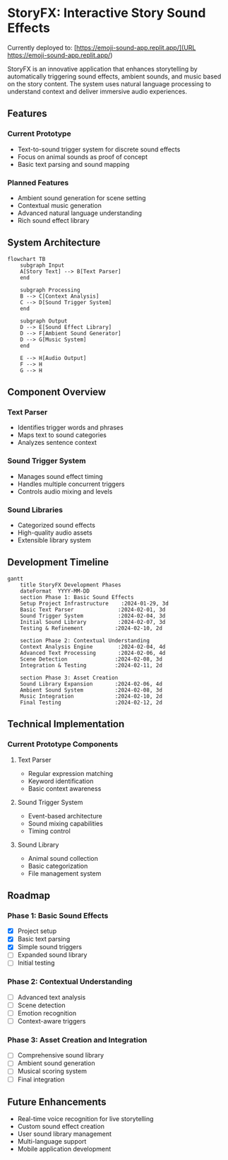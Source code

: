 # StoryFX: Interactive Story Sound Effects

Currently deployed to: [https://emoji-sound-app.replit.app/](URL https://emoji-sound-app.replit.app/)

StoryFX is an innovative application that enhances storytelling by automatically triggering sound effects, ambient sounds, and music based on the story content. The system uses natural language processing to understand context and deliver immersive audio experiences.

## Features

### Current Prototype
- Text-to-sound trigger system for discrete sound effects
- Focus on animal sounds as proof of concept
- Basic text parsing and sound mapping

### Planned Features
- Ambient sound generation for scene setting
- Contextual music generation
- Advanced natural language understanding
- Rich sound effect library

## System Architecture

```mermaid
flowchart TB
    subgraph Input
    A[Story Text] --> B[Text Parser]
    end
    
    subgraph Processing
    B --> C[Context Analysis]
    C --> D[Sound Trigger System]
    end
    
    subgraph Output
    D --> E[Sound Effect Library]
    D --> F[Ambient Sound Generator]
    D --> G[Music System]
    end
    
    E --> H[Audio Output]
    F --> H
    G --> H
```

## Component Overview

### Text Parser
- Identifies trigger words and phrases
- Maps text to sound categories
- Analyzes sentence context

### Sound Trigger System
- Manages sound effect timing
- Handles multiple concurrent triggers
- Controls audio mixing and levels

### Sound Libraries
- Categorized sound effects
- High-quality audio assets
- Extensible library system

## Development Timeline

```mermaid
gantt
    title StoryFX Development Phases
    dateFormat  YYYY-MM-DD
    section Phase 1: Basic Sound Effects
    Setup Project Infrastructure    :2024-01-29, 3d
    Basic Text Parser              :2024-02-01, 3d
    Sound Trigger System           :2024-02-04, 3d
    Initial Sound Library          :2024-02-07, 3d
    Testing & Refinement          :2024-02-10, 2d

    section Phase 2: Contextual Understanding
    Context Analysis Engine        :2024-02-04, 4d
    Advanced Text Processing       :2024-02-06, 4d
    Scene Detection               :2024-02-08, 3d
    Integration & Testing         :2024-02-11, 2d

    section Phase 3: Asset Creation
    Sound Library Expansion       :2024-02-06, 4d
    Ambient Sound System          :2024-02-08, 3d
    Music Integration             :2024-02-10, 2d
    Final Testing                 :2024-02-12, 2d
```

## Technical Implementation

### Current Prototype Components
1. Text Parser
   - Regular expression matching
   - Keyword identification
   - Basic context awareness

2. Sound Trigger System
   - Event-based architecture
   - Sound mixing capabilities
   - Timing control

3. Sound Library
   - Animal sound collection
   - Basic categorization
   - File management system

## Roadmap

### Phase 1: Basic Sound Effects
- [x] Project setup
- [x] Basic text parsing
- [x] Simple sound triggers
- [ ] Expanded sound library
- [ ] Initial testing

### Phase 2: Contextual Understanding
- [ ] Advanced text analysis
- [ ] Scene detection
- [ ] Emotion recognition
- [ ] Context-aware triggers

### Phase 3: Asset Creation and Integration
- [ ] Comprehensive sound library
- [ ] Ambient sound generation
- [ ] Musical scoring system
- [ ] Final integration

## Future Enhancements
- Real-time voice recognition for live storytelling
- Custom sound effect creation
- User sound library management
- Multi-language support
- Mobile application development
